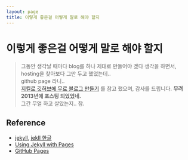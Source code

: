```yaml
---
layout: page
title: 이렇게 좋은걸 어떻게 말로 해야 할지
---
```


# 이렇게 좋은걸 어떻게 말로 해야 할지

> 그동안 생각날 때마다 blog를 하나 제대로 만들어야 겠다 생각을 하면서, hosting을 찾아보다 그만 두고 했었는데..  
> github page 라니..  
> [지킬로 깃허브에 무료 블로그 만들기](https://nolboo.github.io/blog/2013/10/15/free-blog-with-github-jekyll/) 를 참고 했으며, 감사를 드립니다. __무려 2013년에 포스팅 되었었네.__   
> 그간 무얼 하고 살았는지.. 참. 


## Reference
 * [jekyll](http://jekyllrb.com/docs/installation/), [jekll 한글](http://jekyllrb-ko.github.io/)
 * [Using Jekyll with Pages](https://help.github.com/articles/using-jekyll-with-pages/)
 * [GitHub Pages](https://pages.github.com/)